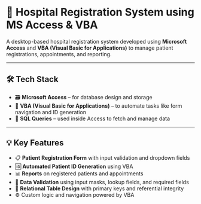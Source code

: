 # 🏥 Hospital Registration System using MS Access & VBA

A desktop-based hospital registration system developed using **Microsoft Access** and **VBA (Visual Basic for Applications)** to manage patient registrations, appointments, and reporting.

---

## 🛠️ Tech Stack

- 🗃️ **Microsoft Access** – for database design and storage  
- 🧩 **VBA (Visual Basic for Applications)** – to automate tasks like form navigation and ID generation  
- 🧮 **SQL Queries** – used inside Access to fetch and manage data

---

## 💡 Key Features

- 📋 **Patient Registration Form** with input validation and dropdown fields  
- 🆔 **Automated Patient ID Generation** using VBA  
- 📊 **Reports** on registered patients and appointments  
- 🔐 **Data Validation** using input masks, lookup fields, and required fields  
- 🔄 **Relational Table Design** with primary keys and referential integrity  
- ⚙️ Custom logic and navigation powered by VBA
